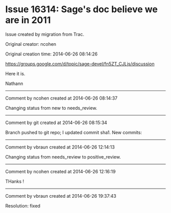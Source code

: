 # Issue 16314: Sage's doc believe we are in 2011

Issue created by migration from Trac.

Original creator: ncohen

Original creation time: 2014-06-26 08:14:26

https://groups.google.com/d/topic/sage-devel/fn5ZT_CJLjs/discussion

Here it is.

Nathann


---

Comment by ncohen created at 2014-06-26 08:14:37

Changing status from new to needs_review.


---

Comment by git created at 2014-06-26 08:15:34

Branch pushed to git repo; I updated commit sha1. New commits:


---

Comment by vbraun created at 2014-06-26 12:14:13

Changing status from needs_review to positive_review.


---

Comment by ncohen created at 2014-06-26 12:16:19

THanks !


---

Comment by vbraun created at 2014-06-26 19:37:43

Resolution: fixed
